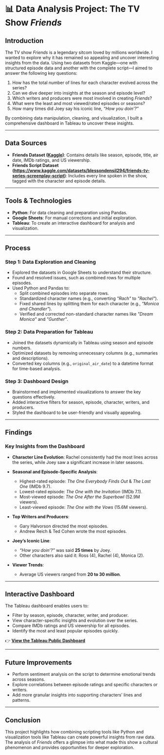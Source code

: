 # 📊 Data Analysis Project: The TV Show *Friends*

## Introduction  
The TV show *Friends* is a legendary sitcom loved by millions worldwide. I wanted to explore why it has remained so appealing and uncover interesting insights from the data. Using two datasets from Kaggle—one with structured episode data and another with the complete script—I aimed to answer the following key questions:

1. How has the total number of lines for each character evolved across the series?  
2. Can we dive deeper into insights at the season and episode level?  
3. Which writers and producers were most involved in creating *Friends*?  
4. What were the least and most viewed/rated episodes or seasons?  
5. How many times did Joey say his iconic line, *“How you doin’?”*  

By combining data manipulation, cleaning, and visualization, I built a comprehensive dashboard in Tableau to uncover these insights.

---

## Data Sources  
- **Friends Dataset ([Kaggle](https://www.kaggle.com/datasets/bcruise/friends-episode-data/data?select=friends_episodes.csv))**: Contains details like season, episode, title, air date, IMDb ratings, and US viewership.  
- **Friends Script Dataset (https://www.kaggle.com/datasets/blessondensil294/friends-tv-series-screenplay-script)**: Includes every line spoken in the show, tagged with the character and episode details.  

---

## Tools & Technologies  
- **Python**: For data cleaning and preparation using Pandas.  
- **Google Sheets**: For manual corrections and initial exploration.  
- **Tableau**: To create an interactive dashboard for analysis and visualization.  

---

## Process  

### Step 1: Data Exploration and Cleaning  
- Explored the datasets in Google Sheets to understand their structure.  
- Found and resolved issues, such as combined rows for multiple episodes.  
- Used Python and Pandas to:  
  - Split combined episodes into separate rows.  
  - Standardized character names (e.g., converting *"Rach"* to *"Rachel"*).  
  - Fixed shared lines by splitting them for each character (e.g., *"Monica and Chandler"*).  
  - Verified and corrected non-standard character names like *"Dream Monica"* and *"Gunther"*.  

### Step 2: Data Preparation for Tableau  
- Joined the datasets dynamically in Tableau using season and episode numbers.  
- Optimized datasets by removing unnecessary columns (e.g., summaries and descriptions).  
- Converted key columns (e.g., `original_air_date`) to a datetime format for time-based analysis.  

### Step 3: Dashboard Design  
- Brainstormed and implemented visualizations to answer the key questions effectively.  
- Added interactive filters for season, episode, character, writers, and producers.  
- Styled the dashboard to be user-friendly and visually appealing.  

---

## Findings  

### Key Insights from the Dashboard  
- **Character Line Evolution**: Rachel consistently had the most lines across the series, while Joey saw a significant increase in later seasons.  
- **Seasonal and Episode-Specific Analysis**:  
  - Highest-rated episode: *The One Everybody Finds Out* & *The Last One* (IMDb 9.7).  
  - Lowest-rated episode: *The One with the Invitation* (IMDb 7.1).  
  - Most-viewed episode: *The One After the Superbowl* (52.9M viewers).  
  - Least-viewed episode: *The One with the Vows* (15.6M viewers).  

- **Top Writers and Producers**:  
  - Gary Halvorson directed the most episodes.  
  - Andrew Reich & Ted Cohen wrote the most episodes.  

- **Joey’s Iconic Line**:  
  - *“How you doin’?”* was said **25 times** by Joey.  
  - Other characters also said it: Ross (4), Rachel (4), Monica (2).  

- **Viewer Trends**:  
  - Average US viewers ranged from **20 to 30 million**.  

---

## Interactive Dashboard  
The Tableau dashboard enables users to:  
- Filter by season, episode, character, writer, and producer.  
- View character-specific insights and evolution over the series.  
- Compare IMDb ratings and US viewership for all episodes.  
- Identify the most and least popular episodes quickly.  

👉 **[View the Tableau Public Dashboard](https://public.tableau.com/app/profile/robin.martin1864/viz/TheOnewithAlltheData/Friends)**  

---

## Future Improvements  
- Perform sentiment analysis on the script to determine emotional trends across seasons.  
- Explore correlations between episode ratings and specific characters or writers.  
- Add more granular insights into supporting characters’ lines and patterns.  

---

## Conclusion  
This project highlights how combining scripting tools like Python and visualization tools like Tableau can create powerful insights from raw data. The analysis of *Friends* offers a glimpse into what made this show a cultural phenomenon and provides opportunities for deeper exploration.
